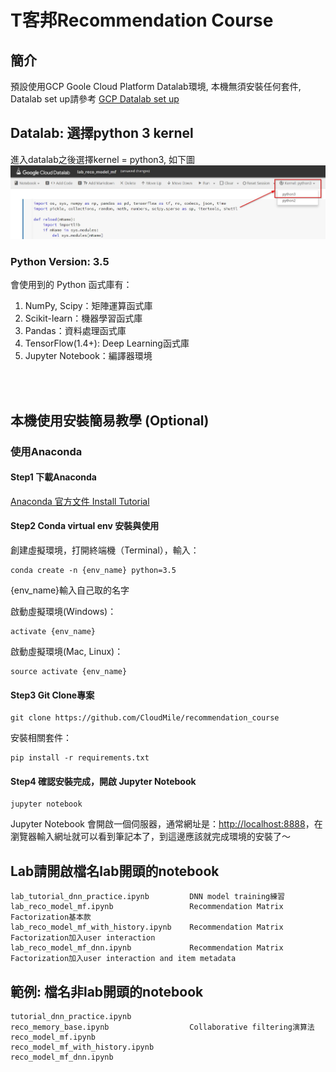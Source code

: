# T客邦Recommendation Course

## 簡介
預設使用GCP Goole Cloud Platform Datalab環境, 本機無須安裝任何套件, Datalab set up請參考 [GCP Datalab set up](https://docs.google.com/presentation/d/1MQA-zgSV84wKAaBhcG-eIDcWuidOoWiCmIOivNMOoF8/present?slide=id.p)

## Datalab: 選擇python 3 kernel
進入datalab之後選擇kernel = python3, 如下圖
![Alt text](./kernel.jpg)

### Python Version: 3.5
會使用到的 Python 函式庫有：

1. NumPy, Scipy：矩陣運算函式庫
2. Scikit-learn：機器學習函式庫
3. Pandas：資料處理函式庫
4. TensorFlow(1.4+): Deep Learning函式庫
5. Jupyter Notebook：編譯器環境
<br/>
<br/>

## 本機使用安裝簡易教學 (Optional)

### 使用Anaconda
#### Step1 下載Anaconda
[Anaconda 官方文件 Install Tutorial](https://conda.io/docs/user-guide/install/windows.html)

#### Step2 Conda virtual env 安裝與使用
創建虛擬環境，打開終端機（Terminal），輸入：
```shell
conda create -n {env_name} python=3.5
```
{env_name}輸入自己取的名字

啟動虛擬環境(Windows)：
```shell
activate {env_name}
```
啟動虛擬環境(Mac, Linux)：
```shell
source activate {env_name}
```

#### Step3 Git Clone專案
```shell
git clone https://github.com/CloudMile/recommendation_course
```

安裝相關套件：

```shell
pip install -r requirements.txt
```

#### Step4 確認安裝完成，開啟 Jupyter Notebook
```shell
jupyter notebook
```

Jupyter Notebook 會開啟一個伺服器，通常網址是：[http://localhost:8888](http://localhost:8888)，在瀏覽器輸入網址就可以看到筆記本了，到這邊應該就完成環境的安裝了～


## Lab請開啟檔名lab開頭的notebook
```
lab_tutorial_dnn_practice.ipynb         DNN model training練習
lab_reco_model_mf.ipynb                 Recommendation Matrix Factorization基本款
lab_reco_model_mf_with_history.ipynb    Recommendation Matrix Factorization加入user interaction
lab_reco_model_mf_dnn.ipynb             Recommendation Matrix Factorization加入user interaction and item metadata
```

## 範例: 檔名非lab開頭的notebook
```
tutorial_dnn_practice.ipynb             
reco_memory_base.ipynb                  Collaborative filtering演算法
reco_model_mf.ipynb                     
reco_model_mf_with_history.ipynb
reco_model_mf_dnn.ipynb         
```
